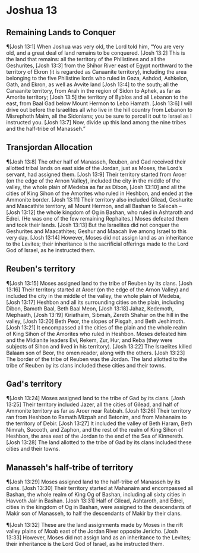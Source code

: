 # Joshua 13

## Remaining Lands to Conquer
¶[Josh 13:1] When Joshua was very old, the Lord told him, “You are very old, and a great deal of land remains to be conquered.
[Josh 13:2] This is the land that remains: all the territory of the Philistines and all the Geshurites,
[Josh 13:3] from the Shihor River east of Egypt northward to the territory of Ekron (it is regarded as Canaanite territory), including the area belonging to the five Philistine lords who ruled in Gaza, Ashdod, Ashkelon, Gath, and Ekron, as well as Avvite land
[Josh 13:4] to the south; all the Canaanite territory, from Arah in the region of Sidon to Aphek, as far as Amorite territory;
[Josh 13:5] the territory of Byblos and all Lebanon to the east, from Baal Gad below Mount Hermon to Lebo Hamath.
[Josh 13:6] I will drive out before the Israelites all who live in the hill country from Lebanon to Misrephoth Maim, all the Sidonians; you be sure to parcel it out to Israel as I instructed you.
[Josh 13:7] Now, divide up this land among the nine tribes and the half-tribe of Manasseh.”

## Transjordan Allocation
¶[Josh 13:8] The other half of Manasseh, Reuben, and Gad received their allotted tribal lands on east side of the Jordan, just as Moses, the Lord’s servant, had assigned them.
[Josh 13:9] Their territory started from Aroer (on the edge of the Arnon Valley), included the city in the middle of the valley, the whole plain of Medeba as far as Dibon,
[Josh 13:10] and all the cities of King Sihon of the Amorites who ruled in Heshbon, and ended at the Ammonite border.
[Josh 13:11] Their territory also included Gilead, Geshurite and Maacathite territory, all Mount Hermon, and all Bashan to Salecah –
[Josh 13:12] the whole kingdom of Og in Bashan, who ruled in Ashtaroth and Edrei. (He was one of the few remaining Rephaites.) Moses defeated them and took their lands.
[Josh 13:13] But the Israelites did not conquer the Geshurites and Maacathites; Geshur and Maacah live among Israel to this very day.
[Josh 13:14] However, Moses did not assign land as an inheritance to the Levites; their inheritance is the sacrificial offerings made to the Lord God of Israel, as he instructed them.

## Reuben's territory
¶[Josh 13:15] Moses assigned land to the tribe of Reuben by its clans.
[Josh 13:16] Their territory started at Aroer (on the edge of the Arnon Valley) and included the city in the middle of the valley, the whole plain of Medeba,
[Josh 13:17] Heshbon and all its surrounding cities on the plain, including Dibon, Bamoth Baal, Beth Baal Meon,
[Josh 13:18] Jahaz, Kedemoth, Mephaath,
[Josh 13:19] Kiriathaim, Sibmah, Zereth Shahar on the hill in the valley,
[Josh 13:20] Beth Peor, the slopes of Pisgah, and Beth Jeshimoth.
[Josh 13:21] It encompassed all the cities of the plain and the whole realm of King Sihon of the Amorites who ruled in Heshbon. Moses defeated him and the Midianite leaders Evi, Rekem, Zur, Hur, and Reba (they were subjects of Sihon and lived in his territory).
[Josh 13:22] The Israelites killed Balaam son of Beor, the omen reader, along with the others.
[Josh 13:23] The border of the tribe of Reuben was the Jordan. The land allotted to the tribe of Reuben by its clans included these cities and their towns.

## Gad's territory
¶[Josh 13:24] Moses assigned land to the tribe of Gad by its clans.
[Josh 13:25] Their territory included Jazer, all the cities of Gilead, and half of Ammonite territory as far as Aroer near Rabbah.
[Josh 13:26] Their territory ran from Heshbon to Ramath Mizpah and Betonim, and from Mahanaim to the territory of Debir.
[Josh 13:27] It included the valley of Beth Haram, Beth Nimrah, Succoth, and Zaphon, and the rest of the realm of King Sihon of Heshbon, the area east of the Jordan to the end of the Sea of Kinnereth.
[Josh 13:28] The land allotted to the tribe of Gad by its clans included these cities and their towns.

## Manasseh's half-tribe of territory
¶[Josh 13:29] Moses assigned land to the half-tribe of Manasseh by its clans.
[Josh 13:30] Their territory started at Mahanaim and encompassed all Bashan, the whole realm of King Og of Bashan, including all sixty cities in Havvoth Jair in Bashan.
[Josh 13:31] Half of Gilead, Ashtaroth, and Edrei, cities in the kingdom of Og in Bashan, were assigned to the descendants of Makir son of Manasseh, to half the descendants of Makir by their clans.

¶[Josh 13:32] These are the land assignments made by Moses in the rift valley plains of Moab east of the Jordan River opposite Jericho.
[Josh 13:33] However, Moses did not assign land as an inheritance to the Levites; their inheritance is the Lord God of Israel, as he instructed them.
